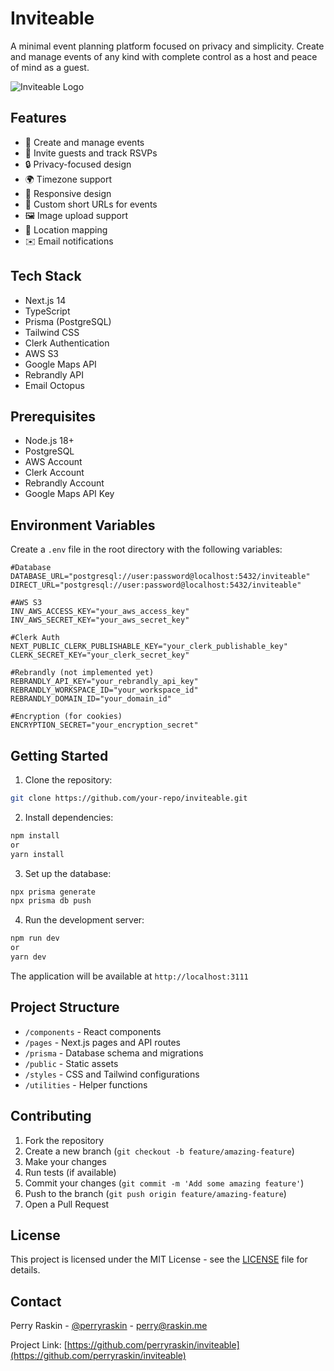 # Inviteable

A minimal event planning platform focused on privacy and simplicity. Create and manage events of any kind with complete control as a host and peace of mind as a guest.

![Inviteable Logo](https://res.cloudinary.com/raskin-me/image/upload/v1622141056/inviteable/inviteable-logo-2-alt-1_cpqw0x.png)

## Features

- 🎉 Create and manage events
- 👥 Invite guests and track RSVPs
- 🔒 Privacy-focused design
- 🌍 Timezone support
- 📱 Responsive design
- 🔗 Custom short URLs for events
- 🖼️ Image upload support
- 📍 Location mapping
- ✉️ Email notifications

## Tech Stack

- Next.js 14
- TypeScript
- Prisma (PostgreSQL)
- Tailwind CSS
- Clerk Authentication
- AWS S3
- Google Maps API
- Rebrandly API
- Email Octopus

## Prerequisites

- Node.js 18+
- PostgreSQL
- AWS Account
- Clerk Account
- Rebrandly Account
- Google Maps API Key

## Environment Variables

Create a `.env` file in the root directory with the following variables:

```env
#Database
DATABASE_URL="postgresql://user:password@localhost:5432/inviteable"
DIRECT_URL="postgresql://user:password@localhost:5432/inviteable"

#AWS S3
INV_AWS_ACCESS_KEY="your_aws_access_key"
INV_AWS_SECRET_KEY="your_aws_secret_key"

#Clerk Auth
NEXT_PUBLIC_CLERK_PUBLISHABLE_KEY="your_clerk_publishable_key"
CLERK_SECRET_KEY="your_clerk_secret_key"

#Rebrandly (not implemented yet)
REBRANDLY_API_KEY="your_rebrandly_api_key"
REBRANDLY_WORKSPACE_ID="your_workspace_id"
REBRANDLY_DOMAIN_ID="your_domain_id"

#Encryption (for cookies)
ENCRYPTION_SECRET="your_encryption_secret"
```

## Getting Started

1. Clone the repository:

```bash
git clone https://github.com/your-repo/inviteable.git
```

2. Install dependencies:

```bash
npm install
or
yarn install
```

3. Set up the database:

```bash
npx prisma generate
npx prisma db push
```

4. Run the development server:

```bash
npm run dev
or
yarn dev
```

The application will be available at `http://localhost:3111`

## Project Structure

- `/components` - React components
- `/pages` - Next.js pages and API routes
- `/prisma` - Database schema and migrations
- `/public` - Static assets
- `/styles` - CSS and Tailwind configurations
- `/utilities` - Helper functions

## Contributing

1. Fork the repository
2. Create a new branch (`git checkout -b feature/amazing-feature`)
3. Make your changes
4. Run tests (if available)
5. Commit your changes (`git commit -m 'Add some amazing feature'`)
6. Push to the branch (`git push origin feature/amazing-feature`)
7. Open a Pull Request

## License

This project is licensed under the MIT License - see the [LICENSE](LICENSE) file for details.

## Contact

Perry Raskin - [@perryraskin](https://github.com/perryraskin) - perry@raskin.me

Project Link: [https://github.com/perryraskin/inviteable](https://github.com/perryraskin/inviteable)

